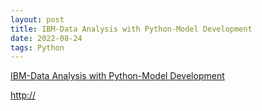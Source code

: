 ```yaml
---
layout: post
title: IBM-Data Analysis with Python-Model Development
date: 2022-08-24
tags: Python
---
```


[IBM-Data Analysis with Python-Model Development](https://github.com/echochio-tw/echochio.ml/blob/master/images/DA0101EN_4_Review_Model_Development_jupyterlite.ipynb)

<span style="display:block" class="note">[http://](https://github.com/echochio-tw/echochio.ml/blob/master/images/DA0101EN_4_Review_Model_Development_jupyterlite.ipynb)</span>
